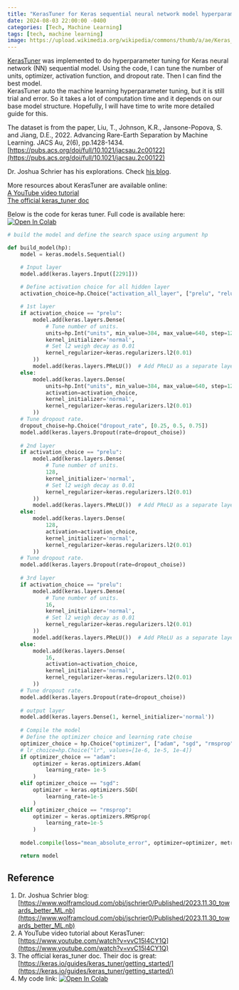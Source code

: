 ```yaml
---
title: "KerasTuner for Keras sequential neural network model hyperparameter tuning"
date: 2024-08-03 22:00:00 -0400
categories: [Tech, Machine Learning]
tags: [tech, machine learning]
image: https://upload.wikimedia.org/wikipedia/commons/thumb/a/ae/Keras_logo.svg/1024px-Keras_logo.svg.png
---
```


[KerasTuner](https://keras.io/keras_tuner/) was implemented to do hyperparameter tuning for Keras neural network (NN) sequential model. Using the code, I can tune the number of units, optimizer, activation function, and dropout rate. Then I can find the best model.  
KerasTuner auto the machine learning hyperparameter tuning, but it is still trial and error. So it takes a lot of computation time and it depends on our base model structure. Hopefully, I will have time to write more detailed guide for this. 

The dataset is from the paper, Liu, T., Johnson, K.R., Jansone-Popova, S. and Jiang, D.E., 2022. Advancing Rare-Earth Separation by Machine Learning. JACS Au, 2(6), pp.1428-1434. [https://pubs.acs.org/doi/full/10.1021/jacsau.2c00122](https://pubs.acs.org/doi/full/10.1021/jacsau.2c00122)

Dr. Joshua Schrier has his explorations. Check [his blog](https://www.wolframcloud.com/obj/jschrier0/Published/2023.11.30_towards_better_ML.nb).

More resources about KerasTuner are available online:   
[A YouTube video tutorial](https://www.youtube.com/watch?v=vvC15l4CY1Q)  
[The official keras_tuner doc](https://keras.io/guides/keras_tuner/getting_started/)

Below is the code for keras tuner. Full code is available here: <a href="https://colab.research.google.com/github/BaosenZ/code-repo-for-myblog/blob/master/python-learning/JacsAuPaper/KerasTuner_practice/JacsAu_paperCode_KerasTuner.ipynb" target="_blank"> <img alt="Open In Colab" src="https://colab.research.google.com/assets/colab-badge.svg" /></a>
```python
# build the model and define the search space using argument hp

def build_model(hp):
    model = keras.models.Sequential()

    # Input layer
    model.add(keras.layers.Input([2291]))
    
    # Define activation choice for all hidden layer
    activation_choice=hp.Choice("activation_all_layer", ["prelu", "relu", "tanh", "softmax"])

    # 1st layer
    if activation_choice == "prelu":
        model.add(keras.layers.Dense(
            # Tune number of units. 
            units=hp.Int("units", min_value=384, max_value=640, step=128),
            kernel_initializer='normal',
            # Set l2 weigh decay as 0.01
            kernel_regularizer=keras.regularizers.l2(0.01)
        ))
        model.add(keras.layers.PReLU())  # Add PReLU as a separate layer
    else:
        model.add(keras.layers.Dense(
            units=hp.Int("units", min_value=384, max_value=640, step=128),
            activation=activation_choice,
            kernel_initializer='normal',
            kernel_regularizer=keras.regularizers.l2(0.01)
        ))
    # Tune dropout rate.
    dropout_choise=hp.Choice("dropout_rate", [0.25, 0.5, 0.75])
    model.add(keras.layers.Dropout(rate=dropout_choise))
    
    # 2nd layer
    if activation_choice == "prelu":
        model.add(keras.layers.Dense(
            # Tune number of units. 
            128, 
            kernel_initializer='normal',
            # Set l2 weigh decay as 0.01
            kernel_regularizer=keras.regularizers.l2(0.01)
        ))
        model.add(keras.layers.PReLU())  # Add PReLU as a separate layer
    else:
        model.add(keras.layers.Dense(
            128, 
            activation=activation_choice,
            kernel_initializer='normal',
            kernel_regularizer=keras.regularizers.l2(0.01)
        ))
    # Tune dropout rate.
    model.add(keras.layers.Dropout(rate=dropout_choise))
    
    # 3rd layer
    if activation_choice == "prelu":
        model.add(keras.layers.Dense(
            # Tune number of units. 
            16,
            kernel_initializer='normal',
            # Set l2 weigh decay as 0.01
            kernel_regularizer=keras.regularizers.l2(0.01)
        ))
        model.add(keras.layers.PReLU())  # Add PReLU as a separate layer
    else:
        model.add(keras.layers.Dense(
            16,
            activation=activation_choice,
            kernel_initializer='normal',
            kernel_regularizer=keras.regularizers.l2(0.01)
        ))
    # Tune dropout rate.
    model.add(keras.layers.Dropout(rate=dropout_choise))
    
    # output layer
    model.add(keras.layers.Dense(1, kernel_initializer='normal'))
    
    # Compile the model
    # Define the optimizer choice and learning rate choise
    optimizer_choice = hp.Choice("optimizer", ["adam", "sgd", "rmsprop"])
    # lr_choice=hp.Choice("lr", values=[1e-6, 1e-5, 1e-4])
    if optimizer_choice == "adam":
        optimizer = keras.optimizers.Adam(
            learning_rate= 1e-5
        )
    elif optimizer_choice == "sgd":
        optimizer = keras.optimizers.SGD(
            learning_rate=1e-5
        )
    elif optimizer_choice == "rmsprop":
        optimizer = keras.optimizers.RMSprop(
            learning_rate=1e-5
        )
    
    model.compile(loss="mean_absolute_error", optimizer=optimizer, metrics=[keras.metrics.RootMeanSquaredError(), keras.metrics.R2Score()])

    return model
```

## Reference
1. Dr. Joshua Schrier blog: [https://www.wolframcloud.com/obj/jschrier0/Published/2023.11.30_towards_better_ML.nb](https://www.wolframcloud.com/obj/jschrier0/Published/2023.11.30_towards_better_ML.nb)
2. A YouTube video tutorial about KerasTuner: [https://www.youtube.com/watch?v=vvC15l4CY1Q](https://www.youtube.com/watch?v=vvC15l4CY1Q)
3. The official keras_tuner doc. Their doc is great: [https://keras.io/guides/keras_tuner/getting_started/](https://keras.io/guides/keras_tuner/getting_started/)
4. My code link: <a href="https://colab.research.google.com/github/BaosenZ/code-repo-for-myblog/blob/master/python-learning/JacsAuPaper/KerasTuner_practice/JacsAu_paperCode_KerasTuner.ipynb" target="_blank"> <img alt="Open In Colab" src="https://colab.research.google.com/assets/colab-badge.svg" /></a>


